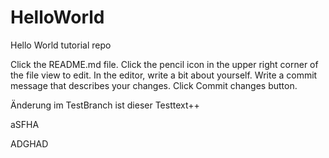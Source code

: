 # HelloWorld
Hello World tutorial repo

Click the README.md file.
Click the  pencil icon in the upper right corner of the file view to edit.
In the editor, write a bit about yourself.
Write a commit message that describes your changes.
Click Commit changes button.


Änderung im TestBranch ist dieser Testtext++

aSFHA

ADGHAD
